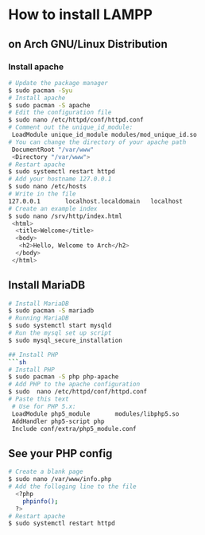 # How to install LAMPP
## on Arch GNU/Linux Distribution
### Install apache
```sh
# Update the package manager
$ sudo pacman -Syu
# Install apache
$ sudo pacman -S apache
# Edit the configuration file
$ sudo nano /etc/httpd/conf/httpd.conf
# Comment out the unique_id_module: 
 LoadModule unique_id_module modules/mod_unique_id.so
# You can change the directory of your apache path
 DocumentRoot "/var/www"
 <Directory "/var/www">
# Restart apache
$ sudo systemctl restart httpd
# Add your hostname 127.0.0.1
$ sudo nano /etc/hosts
# Write in the file
127.0.0.1       localhost.localdomain   localhost
# Create an example index
$ sudo nano /srv/http/index.html
 <html>
  <title>Welcome</title>
  <body>
   <h2>Hello, Welcome to Arch</h2>
  </body>
 </html>
```

## Install MariaDB
```sh
# Install MariaDB
$ sudo pacman -S mariadb
# Running MariaDB
$ sudo systemctl start mysqld
# Run the mysql set up script
$ sudo mysql_secure_installation

## Install PHP
```sh
# Install PHP
$ sudo pacman -S php php-apache
# Add PHP to the apache configuration
$ sudo  nano /etc/httpd/conf/httpd.conf
# Paste this text
 # Use for PHP 5.x:
 LoadModule php5_module       modules/libphp5.so
 AddHandler php5-script php
 Include conf/extra/php5_module.conf
```

## See your PHP config
```sh
# Create a blank page
$ sudo nano /var/www/info.php
# Add the folloging line to the file
  <?php
    phpinfo();
  ?>
# Restart apache
$ sudo systemctl restart httpd
```
